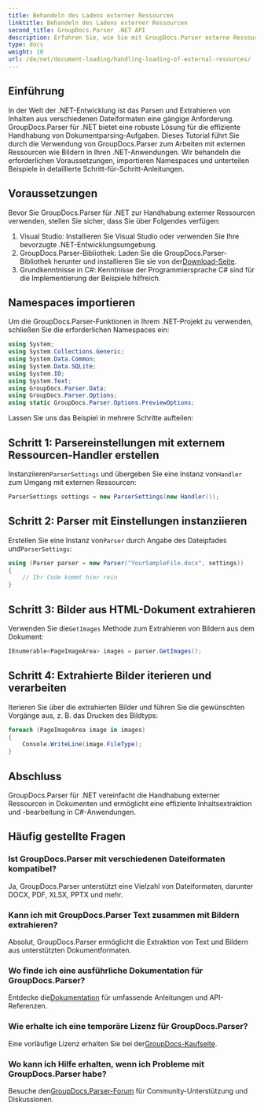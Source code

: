 ```yaml
---
title: Behandeln des Ladens externer Ressourcen
linktitle: Behandeln des Ladens externer Ressourcen
second_title: GroupDocs.Parser .NET API
description: Erfahren Sie, wie Sie mit GroupDocs.Parser externe Ressourcen in .NET für eine effiziente Dokumentanalyse und -extraktion handhaben.
type: docs
weight: 10
url: /de/net/document-loading/handling-loading-of-external-resources/
---
```

## Einführung
In der Welt der .NET-Entwicklung ist das Parsen und Extrahieren von Inhalten aus verschiedenen Dateiformaten eine gängige Anforderung. GroupDocs.Parser für .NET bietet eine robuste Lösung für die effiziente Handhabung von Dokumentparsing-Aufgaben. Dieses Tutorial führt Sie durch die Verwendung von GroupDocs.Parser zum Arbeiten mit externen Ressourcen wie Bildern in Ihren .NET-Anwendungen. Wir behandeln die erforderlichen Voraussetzungen, importieren Namespaces und unterteilen Beispiele in detaillierte Schritt-für-Schritt-Anleitungen.
## Voraussetzungen
Bevor Sie GroupDocs.Parser für .NET zur Handhabung externer Ressourcen verwenden, stellen Sie sicher, dass Sie über Folgendes verfügen:
1. Visual Studio: Installieren Sie Visual Studio oder verwenden Sie Ihre bevorzugte .NET-Entwicklungsumgebung.
2. GroupDocs.Parser-Bibliothek: Laden Sie die GroupDocs.Parser-Bibliothek herunter und installieren Sie sie von der[Download-Seite](https://releases.groupdocs.com/parser/net/).
3. Grundkenntnisse in C#: Kenntnisse der Programmiersprache C# sind für die Implementierung der Beispiele hilfreich.

## Namespaces importieren
Um die GroupDocs.Parser-Funktionen in Ihrem .NET-Projekt zu verwenden, schließen Sie die erforderlichen Namespaces ein:
```csharp
using System;
using System.Collections.Generic;
using System.Data.Common;
using System.Data.SQLite;
using System.IO;
using System.Text;
using GroupDocs.Parser.Data;
using GroupDocs.Parser.Options;
using static GroupDocs.Parser.Options.PreviewOptions;
```

Lassen Sie uns das Beispiel in mehrere Schritte aufteilen:
## Schritt 1: Parsereinstellungen mit externem Ressourcen-Handler erstellen
 Instanziieren`ParserSettings` und übergeben Sie eine Instanz von`Handler` zum Umgang mit externen Ressourcen:
```csharp
ParserSettings settings = new ParserSettings(new Handler());
```
## Schritt 2: Parser mit Einstellungen instanziieren
 Erstellen Sie eine Instanz von`Parser` durch Angabe des Dateipfades und`ParserSettings`:
```csharp
using (Parser parser = new Parser("YourSampleFile.docx", settings))
{
    // Ihr Code kommt hier rein
}
```
## Schritt 3: Bilder aus HTML-Dokument extrahieren
 Verwenden Sie die`GetImages` Methode zum Extrahieren von Bildern aus dem Dokument:
```csharp
IEnumerable<PageImageArea> images = parser.GetImages();
```
## Schritt 4: Extrahierte Bilder iterieren und verarbeiten
Iterieren Sie über die extrahierten Bilder und führen Sie die gewünschten Vorgänge aus, z. B. das Drucken des Bildtyps:
```csharp
foreach (PageImageArea image in images)
{
    Console.WriteLine(image.FileType);
}
```

## Abschluss
GroupDocs.Parser für .NET vereinfacht die Handhabung externer Ressourcen in Dokumenten und ermöglicht eine effiziente Inhaltsextraktion und -bearbeitung in C#-Anwendungen.

## Häufig gestellte Fragen
### Ist GroupDocs.Parser mit verschiedenen Dateiformaten kompatibel?
Ja, GroupDocs.Parser unterstützt eine Vielzahl von Dateiformaten, darunter DOCX, PDF, XLSX, PPTX und mehr.
### Kann ich mit GroupDocs.Parser Text zusammen mit Bildern extrahieren?
Absolut, GroupDocs.Parser ermöglicht die Extraktion von Text und Bildern aus unterstützten Dokumentformaten.
### Wo finde ich eine ausführliche Dokumentation für GroupDocs.Parser?
 Entdecke die[Dokumentation](https://reference.groupdocs.com/parser/net/) für umfassende Anleitungen und API-Referenzen.
### Wie erhalte ich eine temporäre Lizenz für GroupDocs.Parser?
 Eine vorläufige Lizenz erhalten Sie bei der[GroupDocs-Kaufseite](https://purchase.groupdocs.com/temporary-license/).
### Wo kann ich Hilfe erhalten, wenn ich Probleme mit GroupDocs.Parser habe?
 Besuche den[GroupDocs.Parser-Forum](https://forum.groupdocs.com/c/parser/17) für Community-Unterstützung und Diskussionen.